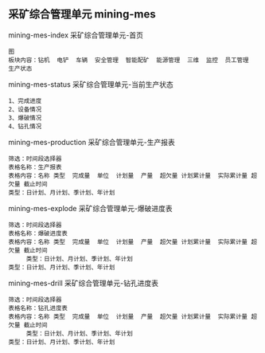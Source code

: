 ## 采矿综合管理单元 mining-mes
mining-mes-index 采矿综合管理单元-首页
```
图
板块内容：钻机  电铲  车辆  安全管理  智能配矿  能源管理  三维  监控  员工管理  生产状态
```
mining-mes-status 采矿综合管理单元-当前生产状态
```
1、完成进度
2、设备情况
3、爆破情况
4、钻孔情况
```
mining-mes-production 采矿综合管理单元-生产报表
```
筛选：时间段选择器
表格名称：生产报表
表格内容：名称 类型  完成量  单位  计划量  产量  超欠量 计划累计量  实际累计量 超欠量 截止时间
类型：日计划、月计划、季计划、年计划
```
mining-mes-explode 采矿综合管理单元-爆破进度表
```
筛选：时间段选择器
表格名称：爆破进度表
表格内容：名称 类型  完成量  单位  计划量  产量  超欠量 计划累计量  实际累计量 超欠量 截止时间
     类型：日计划、月计划、季计划、年计划
类型：日计划、月计划、季计划、年计划
```
mining-mes-drill 采矿综合管理单元-钻孔进度表
```
筛选：时间段选择器
表格名称：钻孔进度表
表格内容：名称 类型  完成量  单位  计划量  产量  超欠量 计划累计量  实际累计量 超欠量 截止时间
     类型：日计划、月计划、季计划、年计划
类型：日计划、月计划、季计划、年计划
```

